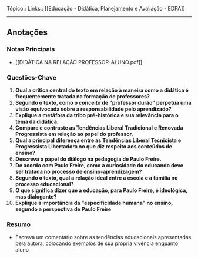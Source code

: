 Tópico::
Links:: [[Educação - Didática, Planejamento e Avaliação - EDPA]]

---

## Anotações

### Notas Principais

- [[DIDÁTICA NA RELAÇÃO PROFESSOR-ALUNO.pdf]]

### Questões-Chave

1. **Qual a crítica central do texto em relação à maneira como a didática é frequentemente tratada na formação de professores?**
2. **Segundo o texto, como o conceito de "professor durão" perpetua uma visão equivocada sobre a responsabilidade pelo aprendizado?**
3. **Explique a metáfora da tribo pré-histórica e sua relevância para o tema da didática.**
4. **Compare e contraste as Tendências Liberal Tradicional e Renovada Progressista em relação ao papel do professor.**
5. **Qual a principal diferença entre as Tendências Liberal Tecnicista e Progressista Libertadora no que diz respeito aos conteúdos de ensino?**
6. **Descreva o papel do diálogo na pedagogia de Paulo Freire.**
7. **De acordo com Paulo Freire, como a curiosidade do educando deve ser tratada no processo de ensino-aprendizagem?**
8. **Segundo o texto, qual a relação ideal entre a escola e a família no processo educacional?**
9. **O que significa dizer que a educação, para Paulo Freire, é ideológica, mas dialogante?**
10. **Explique a importância da "especificidade humana" no ensino, segundo a perspectiva de Paulo Freire**

### Resumo

- Escreva um comentário sobre as tendências educacionais apresentadas pela autora, colocando exemplos de sua própria vivência enquanto aluno





